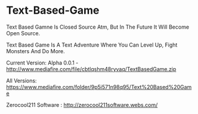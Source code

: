 # Text-Based-Game

Text Based Gamne Is Closed Source Atm, But In The Future It Will Become Open Source.

Text Based Game Is A Text Adventure Where You Can Level Up, Fight Monsters And Do More.

Current Version: Alpha 0.0.1 - http://www.mediafire.com/file/cbtlqshm48ryvaq/TextBasedGame.zip

All Versions: https://www.mediafire.com/folder/9p5i571n98q95/Text%20Based%20Game

Zerocool211 Software : http://zerocool211software.webs.com/

